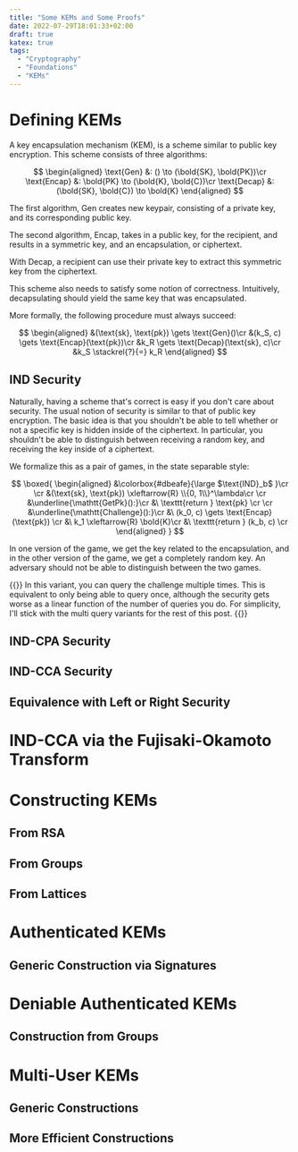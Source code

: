 ```yaml
---
title: "Some KEMs and Some Proofs"
date: 2022-07-29T18:01:33+02:00
draft: true
katex: true
tags:
  - "Cryptography"
  - "Foundations"
  - "KEMs"
---
```


# Defining KEMs

A key encapsulation mechanism (KEM), is a scheme similar to public key encryption.
This scheme consists of three algorithms:

$$
\begin{aligned}
\text{Gen} &: () \to (\bold{SK}, \bold{PK})\cr
\text{Encap} &: \bold{PK} \to (\bold{K}, \bold{C})\cr
\text{Decap} &: (\bold{SK}, \bold{C}) \to \bold{K}
\end{aligned}
$$

The first algorithm, $\text{Gen}$ creates new keypair, consisting
of a private key, and its corresponding public key.

The second algorithm, $\text{Encap}$, takes in a public key,
for the recipient, and results in a symmetric key, and an encapsulation,
or ciphertext.

With $\text{Decap}$, a recipient can use their private key to extract
this symmetric key from the ciphertext.

This scheme also needs to satisfy some notion of correctness.
Intuitively, decapsulating should yield the same key that was encapsulated.

More formally, the following procedure must always succeed:

$$
\begin{aligned}
&(\text{sk}, \text{pk}) \gets \text{Gen}()\cr
&(k_S, c) \gets \text{Encap}(\text{pk})\cr
&k_R \gets \text{Decap}(\text{sk}, c)\cr
&k_S \stackrel{?}{=} k_R
\end{aligned}
$$

## $\text{IND}$ Security

Naturally, having a scheme that's correct is easy if you don't care about
security.
The usual notion of security is similar to that of public key encryption.
The basic idea is that you shouldn't be able to tell whether or not
a specific key is hidden inside of the ciphertext.
In particular, you shouldn't be able to distinguish between receiving
a random key, and receiving the key inside of a ciphertext.

We formalize this as a pair of games, in the state separable style:

$$
\boxed{
\begin{aligned}
&\colorbox{#dbeafe}{\large
  $\text{IND}_b$
}\cr
\cr
&(\text{sk}, \text{pk}) \xleftarrow{R} \\{0, 1\\}^\lambda\cr
\cr
&\underline{\mathtt{GetPk}():}\cr
&\ \texttt{return } \text{pk} \cr
\cr
&\underline{\mathtt{Challenge}():}\cr
&\ (k_0, c) \gets \text{Encap}(\text{pk}) \cr
&\ k_1 \xleftarrow{R} \bold{K}\cr
&\ \texttt{return } (k_b, c) \cr
\end{aligned}
}
$$

In one version of the game, we get the key related to the encapsulation,
and in the other version of the game, we get a completely random key.
An adversary should not be able to distinguish between the two games.

{{<note>}}
In this variant, you can query the challenge multiple times.
This is equivalent to only being able to query once, although the security
gets worse as a linear function of the number of queries you do.
For simplicity, I'll stick with the multi query variants for the rest
of this post.
{{</note>}}

## $\text{IND-CPA}$ Security

## $\text{IND-CCA}$ Security

## Equivalence with Left or Right Security

# $\text{IND-CCA}$ via the Fujisaki-Okamoto Transform

# Constructing KEMs

## From RSA

## From Groups

## From Lattices

# Authenticated KEMs

## Generic Construction via Signatures

# Deniable Authenticated KEMs

## Construction from Groups

# Multi-User KEMs

## Generic Constructions

## More Efficient Constructions
